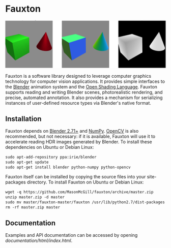 Fauxton
=======

![Left to right: optical image, surface normal map, depth map.](documentation/sphinx/home_page.png)

Fauxton is a software library designed to leverage computer graphics technology for computer vision applications. It provides simple interfaces to the [Blender](http://www.blender.org/) animation system and the [Open Shading Language](http://www.openshading.com/). Fauxton supports reading and writing Blender scenes, photorealistic rendering, and precise, automated annotation. It also provides a mechanism for serializing instances of user-defined resource types via Blender's native format.

Installation
------------
Fauxton depends on [Blender 2.71+](http://www.blender.org/download/) and [NumPy](http://www.numpy.org/). [OpenCV](http://opencv.org/) is also recommended, but not necessary: if it is available, Fauxton will use it to accelerate reading HDR images generated by Blender. To install these dependencies on Ubuntu or Debian Linux:

    sudo apt-add-repository ppa:irie/blender
    sudo apt-get update
    sudo apt-get install blender python-numpy python-opencv

Fauxton itself can be installed by copying the source files into your site-packages directory. To install Fauxton on Ubuntu or Debian Linux:

    wget -q https://github.com/MasonMcGill/fauxton/archive/master.zip
    unzip master.zip -d master
    sudo mv master/fauxton-master/fauxton /usr/lib/python2.7/dist-packages
    rm -rf master.zip master

Documentation
-------------
Examples and API documentation can be accessed by opening *documentation/html/index.html*.
